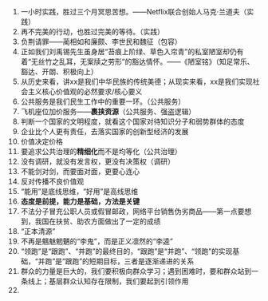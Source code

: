 1. 一小时实践，胜过三个月冥思苦想。——Netflix联合创始人马克·兰道夫（实践）
2. 再不完美的行动，也胜过完美的等待。（实践）
3. 负荆请罪——蔺相如和廉颇、李世民和魏征（包容）
4. 正如我们刘禹锡先生虽身居“苔痕上阶绿、草色入帘青”的私室陋室却仍有着“无丝竹之乱耳，无案牍之劳形”的豁达情怀。——《陋室铭》（知足常乐、豁达、开朗、积极向上）
5. 从历史来看，讲xx是我们中华民族的传统美德；从现实来看，xx是我们实现社会主义核心价值观的必然要求/核心要义
6. 公共服务是我们民生工作中的重要一环。（公共服务）
7. 飞机座位加价服务——**裹挟资源**（公共服务、强盗逻辑）
8. 判断一个国家的文明程度，就看这个国家对待知识分子和弱势群体的态度
9. 企业比个人更有责任，去落实国家的创新型经济的发展
10. 价值决定价格
11. 要追求公共治理的**精细化**而不是均等化（公共治理）
12. 没有调研，就没有发言权，更没有决策权（调研）
13. 不能剑对剑，而要面对面，更要心连心
14. 反对传播不良价值观
15. “能用”是底线思维，“好用”是高线思维
16. **态度是前提，能力是基础，方法是关键**
17. 不法分子冒充公职人员或假冒邮政，网络平台销售伪劣商品——第一点要想到，我国在扶贫、助农方面做出了一定的成绩
18. “正本清源”
19. 不再是魑魅魍魉的“李鬼”，而是正义凛然的“李逵”
20. “领跑”是“跟跑”、“并跑”的最终目的，“跟跑”是“并跑”、“领跑”的实现基础，“并跑”是“跟跑”的短期目标，三者是逐渐递进的关系
21. 群众的力量是巨大的，我们要积极向群众学习；遇到困难时，要和群众站到一条线上；基层群众认知存在限制，我们要起到引领作用
22. 

















